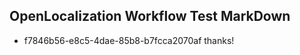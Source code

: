 ## OpenLocalization Workflow Test MarkDown
* f7846b56-e8c5-4dae-85b8-b7fcca2070af thanks!

<!--HONumber=Aug16_HO1-->


